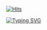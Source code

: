 <!-- <img src="https://capsule-render.vercel.app/api?type=waving&color=timeGradient&height=150&section=header&text=Wel%20Come😎&fontSize=90" />  언어 주로 뭘 쓰는지에 기능 -->

[![Hits](https://hits.seeyoufarm.com/api/count/incr/badge.svg?url=https%3A%2F%2Fgithub.com%2Fbin2bin&count_bg=%2379C83D&title_bg=%23555555&icon=&icon_color=%23E7E7E7&title=GitHub&edge_flat=false)](https://hits.seeyoufarm.com)

[![Typing SVG](https://readme-typing-svg.herokuapp.com/?color=f0f6fc&lines=Hello+my+name+is+Hyunbin🐯🤖&font=Redressed&size=40)](https://git.io/typing-svg)

